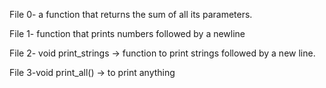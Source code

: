 File 0- a function that returns the sum of all its parameters.

File 1- function that prints  numbers followed by a newline

File 2- void print_strings -> function to print strings followed by a new line.

File 3-void print_all() -> to print anything
